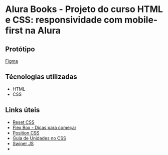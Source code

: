 # Alura Books - Projeto do curso HTML e CSS: responsividade com mobile-first na Alura

## Protótipo

[Figma](https://www.figma.com/file/sSMbIqKaGBd66Y8roxTk2p/AluraBooks?node-id=37%3A94&t=HgUhVXUGrj8fcYPm-0)

## Técnologias utilizadas

- HTML
- CSS

## Links úteis

- [Reset CSS](https://www.alura.com.br/artigos/o-que-e-reset-css)
- [Flex Box - Dicas para começar](https://cursos.alura.com.br/extra/alura-mais/css-flexbox-dicas-para-comecar-c301)
- [Position CSS](https://www.alura.com.br/artigos/entenda-a-propriedade-position-css)
- [Guia de Unidades no CSS](https://www.alura.com.br/artigos/guia-de-unidades-no-css)
- [Swiper JS](https://swiperjs.com/)
- 